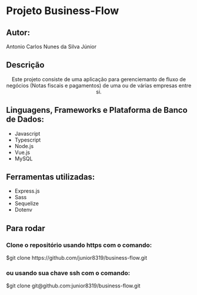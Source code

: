 # Projeto Business-Flow

## Autor:
<p>Antonio Carlos Nunes da Silva Júnior</p>

## Descrição
<p align="center">Este projeto consiste de uma aplicação para gerenciemanto de fluxo de negócios (Notas fiscais e pagamentos) de uma ou de várias empresas entre si.</p>

## Linguagens, Frameworks e Plataforma de Banco de Dados:
<ul>
  <li>Javascript</li>
  <li>Typescript</li>
  <li>Node.js</li>
  <li>Vue.js</li>
  <li>MySQL</li>
</ul>

## Ferramentas utilizadas:
<ul>
  <li>Express.js</li>
  <li>Sass</li>
  <li>Sequelize</li>
  <li>Dotenv</li>
</ul>

## Para rodar
### Clone o repositório usando https com o comando:
<p>$git clone https://github.com/junior8319/business-flow.git</p>

### ou usando sua chave ssh com o comando:
<p>$git clone git@github.com:junior8319/business-flow.git</p>
